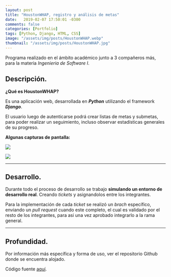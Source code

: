 ```yaml
---
layout: post
title: "HoustonWHAP, registro y análisis de metas"
date:   2019-02-07 17:50:01 -0300
comments: false
categories: [Portfolio]
tags: [Python, Django, HTML, CSS]
image: "/assets/img/posts/HoustonWHAP.webp"
thumbnail: "/assets/img/posts/HoustonWHAP.jpg"
---
```


Programa realizado en el ámbito académico junto a 3 compañeros más, para la materia *Ingenieria de Software I*.

## Descripción.

**¿Qué es HoustonWHAP?**

Es una aplicación web, desarrollada en ***Python*** utilizando el framework ***Django***.

El usuario luego de autenticarse podrá crear listas de metas y submetas, para poder realizar un seguimiento,
incluso observar estadísticas generales de su progreso.

**Algunas capturas de pantalla:**

![]({{"/assets/img/elements_in_posts/HoustonWHAP.webp"}})

![]({{"/assets/img/elements_in_posts/HoustonWHAP2.webp"}})

---

## Desarrollo.

Durante todo el proceso de desarrollo se trabajo **simulando un entorno de desarrollo real**. Creando *tickets* y
asignandolos entre los integrantes.

Para la implementación de cada *ticket* se realizó un *brach* específico, enviando un
*pull request* cuando este completo, el cual es validado por el resto de los integrantes, para asi una vez aprobado
integrarlo a la rama general.

---

## Profundidad.
Por información más específica y forma de uso, ver el repositorio Github donde se encuentra alojado.

Código fuente [aquí](https://github.com/nahuelbrandan/HoustonWHAP).
